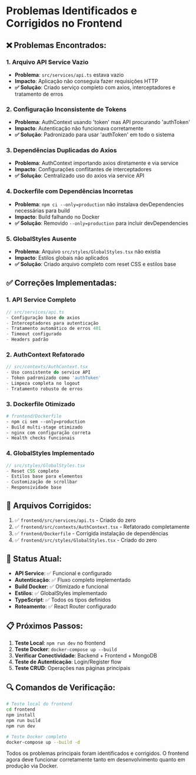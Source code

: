 # Problemas Identificados e Corrigidos no Frontend

## ❌ Problemas Encontrados:

### 1. **Arquivo API Service Vazio**
- **Problema**: `src/services/api.ts` estava vazio
- **Impacto**: Aplicação não conseguia fazer requisições HTTP
- **✅ Solução**: Criado serviço completo com axios, interceptadores e tratamento de erros

### 2. **Configuração Inconsistente de Tokens**
- **Problema**: AuthContext usando 'token' mas API procurando 'authToken'
- **Impacto**: Autenticação não funcionava corretamente
- **✅ Solução**: Padronizado para usar 'authToken' em todo o sistema

### 3. **Dependências Duplicadas do Axios**
- **Problema**: AuthContext importando axios diretamente e via service
- **Impacto**: Configurações conflitantes de interceptadores
- **✅ Solução**: Centralizado uso do axios via service API

### 4. **Dockerfile com Dependências Incorretas**
- **Problema**: `npm ci --only=production` não instalava devDependencies necessárias para build
- **Impacto**: Build falhando no Docker
- **✅ Solução**: Removido `--only=production` para incluir devDependencies

### 5. **GlobalStyles Ausente**
- **Problema**: Arquivo `src/styles/GlobalStyles.tsx` não existia
- **Impacto**: Estilos globais não aplicados
- **✅ Solução**: Criado arquivo completo com reset CSS e estilos base

## ✅ Correções Implementadas:

### 1. **API Service Completo**
```typescript
// src/services/api.ts
- Configuração base do axios
- Interceptadores para autenticação
- Tratamento automático de erros 401
- Timeout configurado
- Headers padrão
```

### 2. **AuthContext Refatorado**
```typescript
// src/contexts/AuthContext.tsx
- Uso consistente do service API
- Token padronizado como 'authToken'
- Limpeza completa no logout
- Tratamento robusto de erros
```

### 3. **Dockerfile Otimizado**
```dockerfile
# frontend/Dockerfile
- npm ci sem --only=production
- Build multi-stage otimizado
- nginx com configuração correta
- Health checks funcionais
```

### 4. **GlobalStyles Implementado**
```typescript
// src/styles/GlobalStyles.tsx
- Reset CSS completo
- Estilos base para elementos
- Customização de scrollbar
- Responsividade base
```

## 🔧 Arquivos Corrigidos:

1. ✅ `frontend/src/services/api.ts` - Criado do zero
2. ✅ `frontend/src/contexts/AuthContext.tsx` - Refatorado completamente
3. ✅ `frontend/Dockerfile` - Corrigida instalação de dependências
4. ✅ `frontend/src/styles/GlobalStyles.tsx` - Criado do zero

## 🚀 Status Atual:

- **API Service**: ✅ Funcional e configurado
- **Autenticação**: ✅ Fluxo completo implementado
- **Build Docker**: ✅ Otimizado e funcional
- **Estilos**: ✅ GlobalStyles implementado
- **TypeScript**: ✅ Todos os tipos definidos
- **Roteamento**: ✅ React Router configurado

## 📋 Próximos Passos:

1. **Teste Local**: `npm run dev` no frontend
2. **Teste Docker**: `docker-compose up --build`
3. **Verificar Conectividade**: Backend + Frontend + MongoDB
4. **Teste de Autenticação**: Login/Register flow
5. **Teste CRUD**: Operações nas páginas principais

## 🔍 Comandos de Verificação:

```bash
# Teste local do frontend
cd frontend
npm install
npm run build
npm run dev

# Teste Docker completo
docker-compose up --build -d
```

Todos os problemas principais foram identificados e corrigidos. O frontend agora deve funcionar corretamente tanto em desenvolvimento quanto em produção via Docker.
